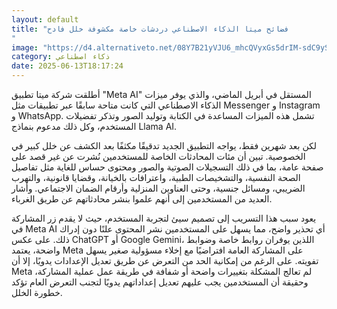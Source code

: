 ```yaml
---
layout: default
title: "فضائح ميتا الذكاء الاصطناعي دردشات خاصة مكشوفة خلل فادح
"
image: "https://d4.alternativeto.net/08Y7B21yVJU6_mhcQVyxGs5drIM-sdC9ySfna1fq-2I/rs:fill:1520:760:0/g:ce:0:0/YWJzOi8vZGlzdC9jb250ZW50LzE3NDk4Mzg3MTAxMTMucG5n.png"
category: ذكاء اصطناعي
date: 2025-06-13T18:17:24
---
```


أطلقت شركة ميتا تطبيق "Meta AI" المستقل في أبريل الماضي، والذي يوفر ميزات الذكاء الاصطناعي التي كانت متاحة سابقًا عبر تطبيقات مثل Messenger و Instagram و WhatsApp. تشمل هذه الميزات المساعدة في الكتابة وتوليد الصور وتذكر تفضيلات المستخدم، وكل ذلك مدعوم بنماذج Llama AI.

لكن بعد شهرين فقط، يواجه التطبيق الجديد تدقيقًا مكثفًا بعد الكشف عن خلل كبير في الخصوصية. تبين أن مئات المحادثات الخاصة للمستخدمين نُشرت عن غير قصد على صفحة عامة، بما في ذلك التسجيلات الصوتية والصور ومحتوى حساس للغاية مثل تفاصيل الصحة النفسية، والتشخيصات الطبية، واعترافات بالخيانة، وقضايا قانونية، والتهرب الضريبي، ومسائل جنسية، وحتى العناوين المنزلية وأرقام الضمان الاجتماعي. وأشار العديد من المستخدمين إلى أنهم علموا بنشر محادثاتهم عن طريق الغرباء.

يعود سبب هذا التسريب إلى تصميم سيئ لتجربة المستخدم، حيث لا يقدم زر المشاركة في Meta AI أي تحذير واضح، مما يسهل على المستخدمين نشر المحتوى علنًا دون إدراك ذلك. على عكس ChatGPT أو Google Gemini، اللذين يوفران روابط خاصة وضوابط واضحة، يعتمد Meta على المشاركة العامة افتراضيًا مع إخلاء مسؤولية صغير يسهل تفويته. على الرغم من إمكانية الحد من التعرض عن طريق تعديل الإعدادات يدويًا، إلا أن Meta لم تعالج المشكلة بتغييرات واضحة أو شفافة في طريقة عمل عملية المشاركة، وحقيقة أن المستخدمين يجب عليهم تعديل إعداداتهم يدويًا لتجنب التعرض العام تؤكد خطورة الخلل.
